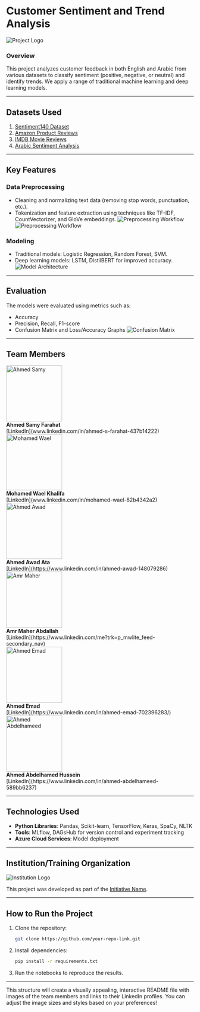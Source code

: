 # Customer Sentiment and Trend Analysis

![Project Logo](./images/Project_logo.jpg)

### Overview
This project analyzes customer feedback in both English and Arabic from various datasets to classify sentiment (positive, negative, or neutral) and identify trends. We apply a range of traditional machine learning and deep learning models.

---

## Datasets Used
1. [Sentiment140 Dataset](https://www.kaggle.com/datasets/kazanova/sentiment140)
2. [Amazon Product Reviews](https://www.kaggle.com/datasets/kritanjalijain/amazon-reviews/data)
3. [IMDB Movie Reviews](https://www.kaggle.com/datasets/lakshmi25npathi/imdb-dataset-of-50k-movie-reviews)
4. [Arabic Sentiment Analysis](https://www.kaggle.com/code/rehab8reda/arabic-sentiment-analysis)

---

## Key Features

### Data Preprocessing
- Cleaning and normalizing text data (removing stop words, punctuation, etc.).
- Tokenization and feature extraction using techniques like TF-IDF, CountVectorizer, and GloVe embeddings.
![Preprocessing Workflow](./images/Preprocessing.png)
![Preprocessing Workflow](./images/Preprocessing2.png)

### Modeling
- Traditional models: Logistic Regression, Random Forest, SVM.
- Deep learning models: LSTM, DistilBERT for improved accuracy.
![Model Architecture](./images/Model.jpg)

---

## Evaluation
The models were evaluated using metrics such as:
- Accuracy
- Precision, Recall, F1-score
- Confusion Matrix and Loss/Accuracy Graphs
![Confusion Matrix](./images/Confusion_matrix.png)

---

## Team Members

<div style="display: flex; flex-wrap: wrap;">

<div style="margin-right: 20px;">
    <img src="./images/Farahat.jpg" alt="Ahmed Samy" width="150" height="150"/>
    <br/>
    <strong>Ahmed Samy Farahat</strong><br/>
    [LinkedIn](www.linkedin.com/in/ahmed-s-farahat-437b14222)
</div>

<div style="margin-right: 20px;">
    <img src="./images/Wael.jpeg" alt="Mohamed Wael" width="150" height="150"/>
    <br/>
    <strong>Mohamed Wael Khalifa</strong><br/>
    [LinkedIn](www.linkedin.com/in/mohamed-wael-82b4342a2)
</div>

<div style="margin-right: 20px;">
    <img src="./images/Awad.jpeg" alt="Ahmed Awad" width="150" height="150"/>
    <br/>
    <strong>Ahmed Awad Ata</strong><br/>
    [LinkedIn](https://www.linkedin.com/in/ahmed-awad-148079286)
</div>

<div style="margin-right: 20px;">
    <img src="./images/Amr.jpeg" alt="Amr Maher" width="150" height="150"/>
    <br/>
    <strong>Amr Maher Abdallah</strong><br/>
    [LinkedIn](https://www.linkedin.com/me?trk=p_mwlite_feed-secondary_nav)
</div>

<div style="margin-right: 20px;">
    <img src="./images/Emad.jpeg" alt="Ahmed Emad" width="150" height="150"/>
    <br/>
    <strong>Ahmed Emad</strong><br/>
    [LinkedIn](https://www.linkedin.com/in/ahmed-emad-702396283/)
</div>

<div style="margin-right: 20px;">
    <img src="./images/Abdelhamid.jpeg" alt="Ahmed Abdelhameed" width="150" height="150"/>
    <br/>
    <strong>Ahmed Abdelhamed Hussein</strong><br/>
    [LinkedIn](https://www.linkedin.com/in/ahmed-abdelhameed-589bb6237)
</div>

</div>

---

## Technologies Used
- **Python Libraries**: Pandas, Scikit-learn, TensorFlow, Keras, SpaCy, NLTK
- **Tools**: MLflow, DAGsHub for version control and experiment tracking
- **Azure Cloud Services**: Model deployment

---

## Institution/Training Organization

![Institution Logo](./images/proAr.png)

This project was developed as part of the [Initiative Name](https://www.depi.gov.eg/).

---

## How to Run the Project
1. Clone the repository:
    ```bash
    git clone https://github.com/your-repo-link.git
    ```
2. Install dependencies:
    ```bash
    pip install -r requirements.txt
    ```
3. Run the notebooks to reproduce the results.

---

This structure will create a visually appealing, interactive README file with images of the team members and links to their LinkedIn profiles. You can adjust the image sizes and styles based on your preferences!
